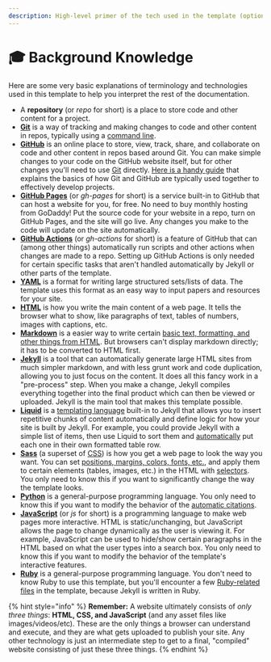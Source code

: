 ```yaml
---
description: High-level primer of the tech used in the template (optional reading)
---
```


# 🎓 Background Knowledge

Here are some very basic explanations of terminology and technologies used in this template to help you interpret the rest of the documentation.

* A **repository** (or _repo_ for short) is a place to store code and other content for a project.
* [**Git**](https://try.github.io/) is a way of tracking and making changes to code and other content in repos, typically using a [command line](https://en.wikipedia.org/wiki/Command-line\_interface).
* [**GitHub**](https://github.com/) is an online place to store, view, track, share, and collaborate on code and other content in repos based around Git. You can make simple changes to your code on the GitHub website itself, but for other changes you'll need to use [Git](https://git-scm.com/) directly. [Here is a handy guide](https://guides.github.com/introduction/flow/) that explains the basics of how Git and GitHub are typically used together to effectively develop projects.
* [**GitHub Pages**](https://pages.github.com/) (or _gh-pages_ for short) is a service built-in to GitHub that can host a website for you, for free. No need to buy monthly hosting from GoDaddy! Put the source code for your website in a repo, turn on GitHub Pages, and the site will go live. Any changes you make to the code will update on the site automatically.
* [**GitHub Actions**](https://github.com/features/actions) (or _gh-actions_ for short) is a feature of GitHub that can (among other things) automatically run scripts and other actions when changes are made to a repo. Setting up GitHub Actions is only needed for certain specific tasks that aren't handled automatically by Jekyll or other parts of the template.
* [**YAML**](https://en.wikipedia.org/wiki/YAML) is a format for writing large structured sets/lists of data. The template uses this format as an easy way to input papers and resources for your site.
* [**HTML**](https://developer.mozilla.org/en-US/docs/Web/HTML) is how you write the main content of a web page. It tells the browser what to show, like paragraphs of text, tables of numbers, images with captions, etc.
* [**Markdown**](https://en.wikipedia.org/wiki/Markdown) is a easier way to write certain [basic text, formatting, and other things from HTML](https://commonmark.org/help/). But browsers can't display markdown directly; it has to be converted to HTML first.
* [**Jekyll**](https://jekyllrb.com/) is a tool that can automatically generate large HTML sites from much simpler markdown, and with less grunt work and code duplication, allowing you to just focus on the content. It does all this fancy work in a "pre-process" step. When you make a change, Jekyll compiles everything together into the final product which can then be viewed or uploaded. Jekyll is the main tool that makes this template possible.
* [**Liquid**](https://shopify.github.io/liquid/) is a [templating language](https://en.wikipedia.org/wiki/Template\_processor) built-in to Jekyll that allows you to insert repetitive chunks of content automatically and define logic for how your site is built by Jekyll. For example, you could provide Jekyll with a simple list of items, then use Liquid to sort them and [automatically](https://shopify.github.io/liquid/tags/iteration/) put each one in their own formatted table row.
* [**Sass**](https://sass-lang.com/) (a superset of [CSS](https://developer.mozilla.org/en-US/docs/Web/CSS)) is how you get a web page to look the way you want. You can set [positions, margins, colors, fonts, etc.](https://developer.mozilla.org/en-US/docs/Web/CSS/Reference#Keyword\_index), and apply them to certain elements (tables, images, etc.) in the HTML with [selectors](https://developer.mozilla.org/en-US/docs/Learn/CSS/Building\_blocks/Selectors). You only need to know this if you want to significantly change the way the template looks.
* [**Python**](https://www.python.org/) is a general-purpose programming language. You only need to know this if you want to modify the behavior of the [automatic citations](broken-reference).
* [**JavaScript**](https://developer.mozilla.org/en-US/docs/Glossary/JavaScript) (or _js_ for short) is a programming language to make web pages more interactive. HTML is static/unchanging, but JavaScript allows the page to change dynamically as the user is viewing it. For example, JavaScript can be used to hide/show certain paragraphs in the HTML based on what the user types into a search box. You only need to know this if you want to modify the behavior of the template's interactive features.
* [**Ruby**](https://www.ruby-lang.org/en/) is a general-purpose programming language. You don't need to know Ruby to use this template, but you'll encounter a few [Ruby-related files](https://www.rubyguides.com/2018/09/ruby-gems-gemfiles-bundler/) in the template, because Jekyll is written in Ruby.

{% hint style="info" %}
**Remember:** A website ultimately consists of _only three things_: **HTML, CSS, and JavaScript** (and any asset files like images/videos/etc). These are the only things a browser can understand and execute, and they are what gets uploaded to publish your site. Any other technology is just an intermediate step to get to a final, "compiled" website consisting of just these three things.
{% endhint %}
